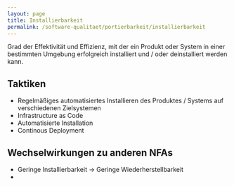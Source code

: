 ```yaml
---
layout: page
title: Installierbarkeit
permalink: /software-qualitaet/portierbarkeit/installierbarkeit
---
```

Grad der Effektivität und Effizienz, mit der ein Produkt oder System in einer bestimmten Umgebung erfolgreich installiert und / oder deinstalliert werden kann.

## Taktiken

* Regelmäßiges automatisiertes Installieren des Produktes / Systems auf verschiedenen Zielsystemen
* Infrastructure as Code
* Automatisierte Installation
* Continous Deployment

## Wechselwirkungen zu anderen NFAs

* Geringe Installierbarkeit -> Geringe Wiederherstellbarkeit
* 